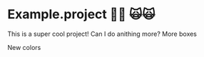 # Example.project 🐸🐸 🙀🙀

This is a super cool project!
Can I do anithing more?
More boxes

New colors